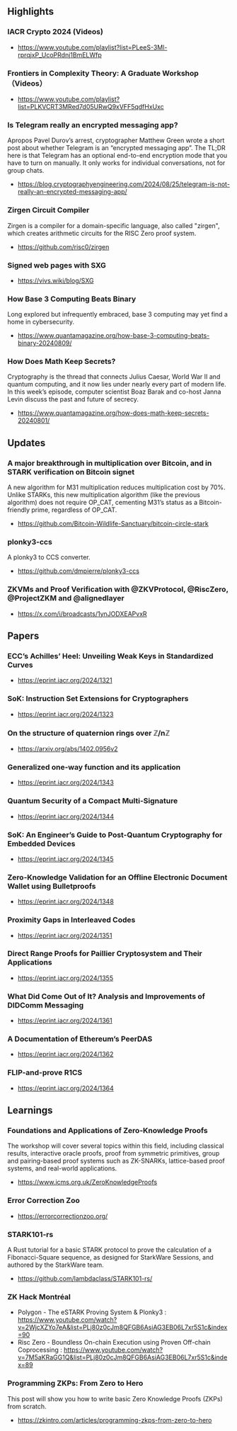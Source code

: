 ## Highlights
### IACR Crypto 2024 (Videos)
- <https://www.youtube.com/playlist?list=PLeeS-3Ml-rprqjxP_UcoPRdnj1BmELWfp>
### Frontiers in Complexity Theory: A Graduate Workshop （Videos）
- <https://www.youtube.com/playlist?list=PLKVCRT3MRed7d05URwQ9xVFF5qdfHxUxc>

### Is Telegram really an encrypted messaging app?
Apropos Pavel Durov’s arrest, cryptographer Matthew Green wrote a short post about whether Telegram is an “encrypted messaging app”. The TL;DR here is that Telegram has an optional end-to-end encryption mode that you have to turn on manually. It only works for individual conversations, not for group chats. 
- <https://blog.cryptographyengineering.com/2024/08/25/telegram-is-not-really-an-encrypted-messaging-app/>

### Zirgen Circuit Compiler
Zirgen is a compiler for a domain-specific language, also called "zirgen", which creates arithmetic circuits for the RISC Zero proof system.
- <https://github.com/risc0/zirgen>
### Signed web pages with SXG
- <https://vivs.wiki/blog/SXG>

### How Base 3 Computing Beats Binary
Long explored but infrequently embraced, base 3 computing may yet find a home in cybersecurity.
- <https://www.quantamagazine.org/how-base-3-computing-beats-binary-20240809/>

### How Does Math Keep Secrets?
Cryptography is the thread that connects Julius Caesar, World War II and quantum computing, and it now lies under nearly every part of modern life. In this week’s episode, computer scientist Boaz Barak and co-host Janna Levin discuss the past and future of secrecy.
- <https://www.quantamagazine.org/how-does-math-keep-secrets-20240801/>

## Updates
### A major breakthrough in multiplication over Bitcoin, and in STARK verification on Bitcoin signet
A new algorithm for M31 multiplication reduces multiplication cost by 70%. Unlike STARKs, this new multiplication algorithm (like the previous algorithm) does not require OP_CAT, cementing M31’s status as a Bitcoin-friendly prime, regardless of OP_CAT.
- <https://github.com/Bitcoin-Wildlife-Sanctuary/bitcoin-circle-stark>

### plonky3-ccs
A plonky3 to CCS converter.
- <https://github.com/dmpierre/plonky3-ccs>
### ZKVMs and Proof Verification with @ZKVProtocol, @RiscZero, @ProjectZKM and @alignedlayer
- <https://x.com/i/broadcasts/1ynJODXEAPvxR>
## Papers
### ECC’s Achilles’ Heel: Unveiling Weak Keys in Standardized Curves
- <https://eprint.iacr.org/2024/1321>
### SoK: Instruction Set Extensions for Cryptographers
- <https://eprint.iacr.org/2024/1323>
### On the structure of quaternion rings over ℤ/nℤ
- <https://arxiv.org/abs/1402.0956v2>
### Generalized one-way function and its application
- <https://eprint.iacr.org/2024/1343>
### Quantum Security of a Compact Multi-Signature
- <https://eprint.iacr.org/2024/1344>
### SoK: An Engineer’s Guide to Post-Quantum Cryptography for Embedded Devices
- <https://eprint.iacr.org/2024/1345>
### Zero-Knowledge Validation for an Offline Electronic Document Wallet using Bulletproofs
- <https://eprint.iacr.org/2024/1348>
### Proximity Gaps in Interleaved Codes
- <https://eprint.iacr.org/2024/1351>
### Direct Range Proofs for Paillier Cryptosystem and Their Applications
- <https://eprint.iacr.org/2024/1355>
### What Did Come Out of It? Analysis and Improvements of DIDComm Messaging
- <https://eprint.iacr.org/2024/1361>
### A Documentation of Ethereum’s PeerDAS
- <https://eprint.iacr.org/2024/1362>
### FLIP-and-prove R1CS
- <https://eprint.iacr.org/2024/1364>

## Learnings
### Foundations and Applications of Zero-Knowledge Proofs
The workshop will cover several topics within this field, including classical results, interactive oracle proofs, proof from symmetric primitives, group and pairing-based proof systems such as ZK-SNARKs, lattice-based proof systems, and real-world applications.
- <https://www.icms.org.uk/ZeroKnowledgeProofs>
### Error Correction Zoo
- <https://errorcorrectionzoo.org/>
### STARK101-rs
A Rust tutorial for a basic STARK protocol to prove the calculation of a Fibonacci-Square sequence, as designed for StarkWare Sessions, and authored by the StarkWare team.
- <https://github.com/lambdaclass/STARK101-rs/>
### ZK Hack Montréal
- Polygon - The eSTARK Proving System & Plonky3 : <https://www.youtube.com/watch?v=2WjcXZYo7eA&list=PLj80z0cJm8QFGB6AsiAG3EB06L7xr5S1c&index=90>
- Risc Zero - Boundless On-chain Execution using Proven Off-chain Coprocessing : <https://www.youtube.com/watch?v=7M5aKRaGG1Q&list=PLj80z0cJm8QFGB6AsiAG3EB06L7xr5S1c&index=89>
### Programming ZKPs: From Zero to Hero
This post will show you how to write basic Zero Knowledge Proofs (ZKPs) from scratch.
- <https://zkintro.com/articles/programming-zkps-from-zero-to-hero>
